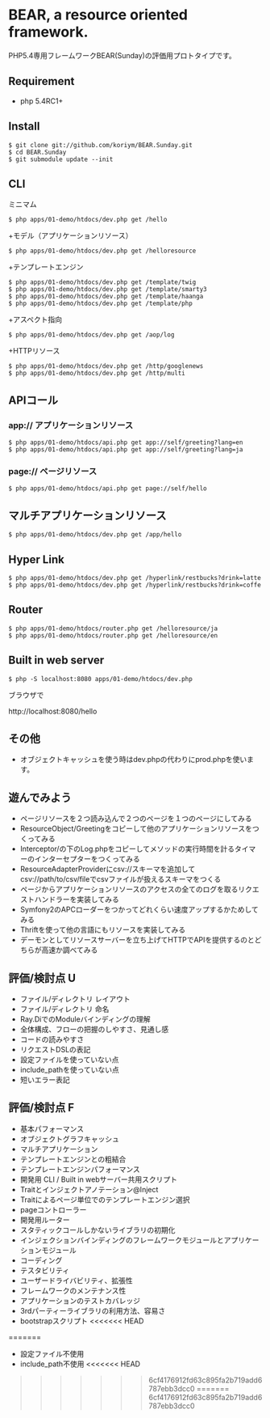 
BEAR, a resource oriented framework.
=============================

PHP5.4専用フレームワークBEAR(Sunday)の評価用プロトタイプです。

## Requirement

 * php 5.4RC1+
 
## Install
    $ git clone git://github.com/koriym/BEAR.Sunday.git
    $ cd BEAR.Sunday
    $ git submodule update --init

## CLI

ミニマム

    $ php apps/01-demo/htdocs/dev.php get /hello

+モデル（アプリケーションリソース）

    $ php apps/01-demo/htdocs/dev.php get /helloresource

+テンプレートエンジン

    $ php apps/01-demo/htdocs/dev.php get /template/twig
    $ php apps/01-demo/htdocs/dev.php get /template/smarty3
    $ php apps/01-demo/htdocs/dev.php get /template/haanga
    $ php apps/01-demo/htdocs/dev.php get /template/php

+アスペクト指向

    $ php apps/01-demo/htdocs/dev.php get /aop/log

+HTTPリソース

    $ php apps/01-demo/htdocs/dev.php get /http/googlenews
    $ php apps/01-demo/htdocs/dev.php get /http/multi

## APIコール

### app:// アプリケーションリソース
    $ php apps/01-demo/htdocs/api.php get app://self/greeting?lang=en
    $ php apps/01-demo/htdocs/api.php get app://self/greeting?lang=ja
    
### page:// ページリソース
    $ php apps/01-demo/htdocs/api.php get page://self/hello

## マルチアプリケーションリソース

    $ php apps/01-demo/htdocs/dev.php get /app/hello

## Hyper Link

    $ php apps/01-demo/htdocs/dev.php get /hyperlink/restbucks?drink=latte
    $ php apps/01-demo/htdocs/dev.php get /hyperlink/restbucks?drink=coffe
    
## Router
	$ php apps/01-demo/htdocs/router.php get /helloresource/ja
	$ php apps/01-demo/htdocs/router.php get /helloresource/en


## Built in web server
    $ php -S localhost:8080 apps/01-demo/htdocs/dev.php 

ブラウザで

http://localhost:8080/hello

## その他

 * オブジェクトキャッシュを使う時はdev.phpの代わりにprod.phpを使います。

## 遊んでみよう

 * ページリソースを２つ読み込んで２つのページを１つのページにしてみる
 * ResourceObject/Greetingをコピーして他のアプリケーションリソースをつくってみる
 * Interceptor/の下のLog.phpをコピーしてメソッドの実行時間を計るタイマーのインターセプターをつくってみる
 * ResourceAdapterProviderにcsv://スキーマを追加してcsv://path/to/csv/fileでcsvファイルが扱えるスキーマをつくる
 * ページからアプリケーションリソースのアクセスの全てのログを取るリクエストハンドラーを実装してみる
 * Symfony2のAPCローダーをつかってどれくらい速度アップするかためしてみる
 * Thriftを使って他の言語にもリソースを実装してみる
 * デーモンとしてリソースサーバーを立ち上げてHTTPでAPIを提供するのとどちらが高速か調べてみる
 
## 評価/検討点 U

 * ファイル/ディレクトリ レイアウト
 * ファイル/ディレクトリ 命名
 * Ray.DiでのModuleバインディングの理解
 * 全体構成、フローの把握のしやすさ、見通し感
 * コードの読みやすさ
 * リクエストDSLの表記
 * 設定ファイルを使っていない点
 * include_pathを使っていない点
 * 短いエラー表記
 
## 評価/検討点 F
 
 * 基本パフォーマンス
 * オブジェクトグラフキャッシュ
 * マルチアプリケーション
 * テンプレートエンジンとの粗結合
 * テンプレートエンジンパフォーマンス
 * 開発用 CLI / Built in webサーバー共用スクリプト
 * Traitとインジェクトアノテーション@Inject
 * Traitによるページ単位でのテンプレートエンジン選択
 * pageコントローラー
 * 開発用ルーター
 * スタティックコールしかないライブラリの初期化
 * インジェクションバインディングのフレームワークモジュールとアプリケーションモジュール
 * コーディング 
 * テスタビリティ
 * ユーザードライバビリティ、拡張性
 * フレームワークのメンテナンス性
 * アプリケーションのテストカバレッジ
 * 3rdパーティーライブラリの利用方法、容易さ
 * bootstrapスクリプト
<<<<<<< HEAD
 
=======
 * 設定ファイル不使用
 * include_path不使用
<<<<<<< HEAD
>>>>>>> 6cf4176912fd63c895fa2b719add6787ebb3dcc0
=======
>>>>>>> 6cf4176912fd63c895fa2b719add6787ebb3dcc0
